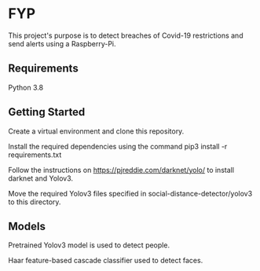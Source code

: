 # FYP

This project's purpose is to detect breaches of Covid-19 restrictions and send alerts using a Raspberry-Pi.

## Requirements
Python 3.8

## Getting Started

Create a virtual environment and clone this repository.

Install the required dependencies using the command pip3 install -r requirements.txt

Follow the instructions on https://pjreddie.com/darknet/yolo/ to install darknet and Yolov3.

Move the required Yolov3 files specified in social-distance-detector/yolov3 to this directory.

## Models

Pretrained Yolov3 model is used to detect people.

Haar feature-based cascade classifier used to detect faces.
